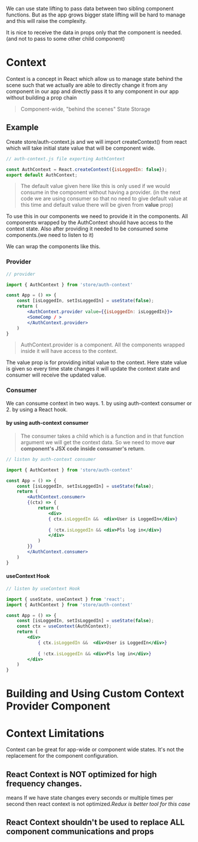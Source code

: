 We can use state lifting to pass data between two sibling component functions. But as the app grows bigger state lifting will be hard to manage and this will raise the complexity.

It is nice to receive the data in props only that the component is needed. (and not to pass to some other child component)

# Context

Context is a concept in React which allow us to manage state behind the scene such that we actually are able to directly change it from any component in our app and directly pass it to any component in our app without building a prop chain

> Component-wide, "behind the scenes" State Storage

## Example
Create store/auth-context.js and we will import createContext() from react which will take initial state value that will be component wide.
```jsx
// auth-context.js file exporting AuthContext

const AuthContext = React.createContext({isLoggedIn: false});
export default AuthContext;
```
> The default value given here like this is only used if we would consume in the component without having a provider. (in the next code we are using consumer so that no need to give default value at this time and default value there will be given from **value** prop)

To use this in our components we need to provide it in the components. All components wrapped by the AuthContext should have access to the context state. Also after providing it needed to be consumed some components.(we need to listen to it)

We can wrap the components like this.

### Provider

```jsx
// provider

import { AuthContext } from 'store/auth-context'

const App = () => {
    const [isLoggedIn, setIsLoggedIn] = useState(false);
    return (
        <AuthContext.provider value={{isLoggedIn: isLoggedIn}}>
        <SomeComp / >
        </AuthContext.provider>
    )
}
```
> AuthContext.provider is a component. All the components wrapped inside it will have access to the context.

The value prop is for providing initial value to the context. Here state value is given so every time state changes it will update the context state and consumer will receive the updated value.


### Consumer
We can consume context in two ways. 1. by using auth-context consumer or 2. by using a React hook.


#### by using auth-context consumer

> The consumer takes a child which is a function and in that function argument we will get the context data. So we need to move **our component's JSX code inside consumer's return**.

```jsx
// listen by auth-context consumer

import { AuthContext } from 'store/auth-context'

const App = () => {
    const [isLoggedIn, setIsLoggedIn] = useState(false);
    return (
        <AuthContext.consumer>
        {(ctx) => {
            return (
                <div>
                { ctx.isLoggedIn &&  <div>User is LoggedIn</div>}
                
                { !ctx.isLoggedIn && <div>Pls log in</div>}
                </div>
            )
        }}
        </AuthContext.consumer>
    )
}
```

#### useContext Hook

```jsx
// listen by useContext Hook

import { useState, useContext } from 'react';
import { AuthContext } from 'store/auth-context'

const App = () => {
    const [isLoggedIn, setIsLoggedIn] = useState(false);
    const ctx = useContext(AuthContext);
    return (
        <div>
            { ctx.isLoggedIn &&  <div>User is LoggedIn</div>}
        
            { !ctx.isLoggedIn && <div>Pls log in</div>}
        </div>
    )
}
```
# Building and Using Custom Context Provider Component

# Context Limitations

Context can be great for app-wide or component wide states. It's not the replacement for the component configuration.

## React Context is **NOT optimized** for high frequency changes.
means If we have state changes every seconds or multiple times per second then react context is not optimized.*Redux is better tool for this case*

## React Context shouldn't be used to replace ALL component communications and props

